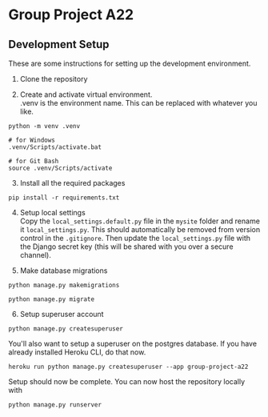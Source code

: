 # Group Project A22

## Development Setup
These are some instructions for setting up the development environment.

1. Clone the repository

2. Create and activate virtual environment.\
.venv is the environment name. This can be replaced with whatever you like.
```
python -m venv .venv

```
```
# for Windows
.venv/Scripts/activate.bat

# for Git Bash
source .venv/Scripts/activate
```


3. Install all the required packages
```
pip install -r requirements.txt
```

4. Setup local settings\
Copy the `local_settings.default.py` file in the `mysite` folder and rename it `local_settings.py`. This should automatically be removed from version control in the `.gitignore`. Then update the `local_settings.py` file with the Django secret key (this will be shared with you over a secure channel).

5. Make database migrations
```
python manage.py makemigrations
```
```
python manage.py migrate
```
6. Setup superuser account
```
python manage.py createsuperuser
```
You'll also want to setup a superuser on the postgres database. If you have already installed Heroku CLI, do that now.
```
heroku run python manage.py createsuperuser --app group-project-a22
```

Setup should now be complete. You can now host the repository locally with
```
python manage.py runserver
```